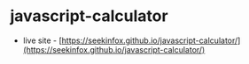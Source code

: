 # javascript-calculator

- live site - [https://seekinfox.github.io/javascript-calculator/](https://seekinfox.github.io/javascript-calculator/)

